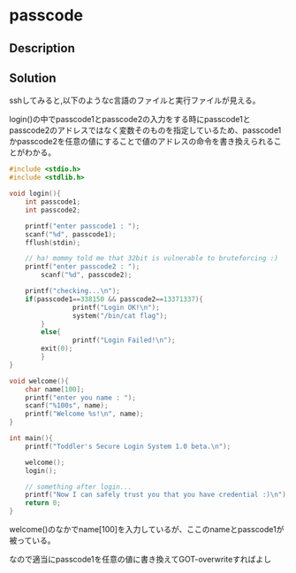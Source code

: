 # passcode

## Description

## Solution



sshしてみると,以下のようなc言語のファイルと実行ファイルが見える。

login()の中でpasscode1とpasscode2の入力をする時にpasscode1とpasscode2のアドレスではなく変数そのものを指定しているため、passcode1かpasscode2を任意の値にすることで値のアドレスの命令を書き換えられることがわかる。

```c
#include <stdio.h>
#include <stdlib.h>

void login(){
	int passcode1;
	int passcode2;

	printf("enter passcode1 : ");
	scanf("%d", passcode1);
	fflush(stdin);

	// ha! mommy told me that 32bit is vulnerable to bruteforcing :)
	printf("enter passcode2 : ");
        scanf("%d", passcode2);

	printf("checking...\n");
	if(passcode1==338150 && passcode2==13371337){
                printf("Login OK!\n");
                system("/bin/cat flag");
        }
        else{
                printf("Login Failed!\n");
		exit(0);
        }
}

void welcome(){
	char name[100];
	printf("enter you name : ");
	scanf("%100s", name);
	printf("Welcome %s!\n", name);
}

int main(){
	printf("Toddler's Secure Login System 1.0 beta.\n");

	welcome();
	login();

	// something after login...
	printf("Now I can safely trust you that you have credential :)\n");
	return 0;	
}


```



welcome()のなかでname[100]を入力しているが、ここのnameとpasscode1が被っている。

なので適当にpasscode1を任意の値に書き換えてGOT-overwriteすればよし
